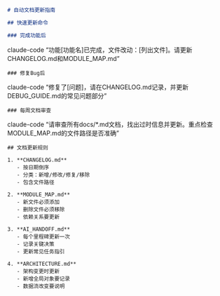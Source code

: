 
```markdown
# 自动文档更新指南

## 快速更新命令

### 完成功能后
```

claude-code “功能[功能名]已完成，文件改动：[列出文件]。请更新CHANGELOG.md和MODULE_MAP.md”

```
### 修复Bug后
```

claude-code “修复了[问题]，请在CHANGELOG.md记录，并更新DEBUG_GUIDE.md的常见问题部分”

```
### 每周文档审查
```

claude-code “请审查所有docs/*.md文档，找出过时信息并更新。重点检查MODULE_MAP.md的文件路径是否准确”

```
## 文档更新规则

1. **CHANGELOG.md**
   - 按日期倒序
   - 分类：新增/修改/修复/移除
   - 包含文件路径

2. **MODULE_MAP.md**
   - 新文件必须添加
   - 删除文件必须移除
   - 依赖关系要更新

3. **AI_HANDOFF.md**
   - 每个里程碑更新一次
   - 记录关键决策
   - 更新常见任务指引

4. **ARCHITECTURE.md**
   - 架构变更时更新
   - 新增全局对象要记录
   - 数据流改变要说明
```
